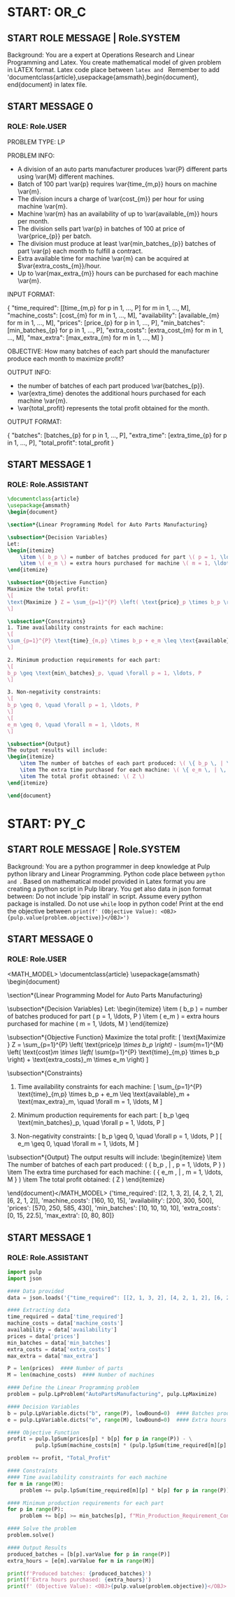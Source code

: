 # START: OR_C 
## START ROLE MESSAGE | Role.SYSTEM 
Background: You are a expert at Operations Research and Linear Programming and Latex. You create mathematical model of given problem in LATEX format. Latex code place between ```latex and ``` Remember to add 'documentclass{article},usepackage{amsmath},begin{document}, end{document} in latex file. 
## START MESSAGE 0 
### ROLE: Role.USER
<DESCRIPTION>
PROBLEM TYPE: LP

PROBLEM INFO:

- A division of an auto parts manufacturer produces \var{P} different parts using \var{M} different machines.
- Batch of 100 part \var{p} requires \var{time_{m,p}} hours on machine \var{m}.
- The division incurs a charge of \var{cost_{m}} per hour for using machine \var{m}.
- Machine \var{m} has an availability of up to \var{available_{m}} hours per month.
- The division sells part \var{p} in batches of 100 at price of \var{price_{p}} per batch.
- The division must produce at least \var{min_batches_{p}} batches of part \var{p} each month to fulfill a contract.
- Extra available time for machine \var{m} can be acquired at $\var{extra_costs_{m}}/hour. 
- Up to \var{max_extra_{m}} hours can be purchased for each machine \var{m}.

INPUT FORMAT: 

{
    "time_required": [[time_{m,p} for p in 1, ..., P] for m in 1, ..., M],
    "machine_costs": [cost_{m} for m in 1, ..., M],
    "availability": [available_{m} for m in 1, ..., M],
    "prices": [price_{p} for p in 1, ..., P],
    "min_batches": [min_batches_{p} for p in 1, ..., P],
    "extra_costs": [extra_cost_{m} for m in 1, ..., M],
    "max_extra": [max_extra_{m} for m in 1, ..., M]
}

OBJECTIVE: How many batches of each part should the manufacturer produce each month to maximize profit?

OUTPUT INFO:

- the number of batches of each part produced \var{batches_{p}}.
- \var{extra_time} denotes the additional hours purchased for each machine \var{m}.
- \var{total_profit} represents the total profit obtained for the month.

OUTPUT FORMAT:

{
    "batches": [batches_{p} for p in 1, ..., P],
    "extra_time": [extra_time_{p} for p in 1, ..., P],
    "total_profit": total_profit
}
</DESCRIPTION>


## START MESSAGE 1 
### ROLE: Role.ASSISTANT
```latex
\documentclass{article}
\usepackage{amsmath}
\begin{document}

\section*{Linear Programming Model for Auto Parts Manufacturing}

\subsection*{Decision Variables}
Let:
\begin{itemize}
    \item \( b_p \) = number of batches produced for part \( p = 1, \ldots, P \)
    \item \( e_m \) = extra hours purchased for machine \( m = 1, \ldots, M \)
\end{itemize}

\subsection*{Objective Function}
Maximize the total profit:
\[
\text{Maximize } Z = \sum_{p=1}^{P} \left( \text{price}_p \times b_p \right) - \sum_{m=1}^{M} \left( \text{cost}_m \times \left( \sum_{p=1}^{P} \text{time}_{m,p} \times b_p \right) + \text{extra\_costs}_m \times e_m \right)
\]

\subsection*{Constraints}
1. Time availability constraints for each machine:
\[
\sum_{p=1}^{P} \text{time}_{m,p} \times b_p + e_m \leq \text{available}_m + \text{max\_extra}_m, \quad \forall m = 1, \ldots, M
\]

2. Minimum production requirements for each part:
\[
b_p \geq \text{min\_batches}_p, \quad \forall p = 1, \ldots, P
\]

3. Non-negativity constraints:
\[
b_p \geq 0, \quad \forall p = 1, \ldots, P
\]
\[
e_m \geq 0, \quad \forall m = 1, \ldots, M
\]

\subsection*{Output}
The output results will include:
\begin{itemize}
    \item The number of batches of each part produced: \( \{ b_p \, | \, p = 1, \ldots, P \} \)
    \item The extra time purchased for each machine: \( \{ e_m \, | \, m = 1, \ldots, M \} \)
    \item The total profit obtained: \( Z \)
\end{itemize}

\end{document}
```

# START: PY_C 
## START ROLE MESSAGE | Role.SYSTEM 
Background: You are a python programmer in deep knowledge at Pulp python library and Linear Programming. Python code place between ```python and ```. Based on mathematical model provided in Latex format you are creating a python script in Pulp library. You get also data in json format between: <DATA></DATA> Do not include 'pip install' in script. Assume every python package is installed. Do not use `while` loop in python code! Print at the end the objective between <OBJ></OBJ> `print(f' (Objective Value): <OBJ>{pulp.value(problem.objective)}</OBJ>')` 
## START MESSAGE 0 
### ROLE: Role.USER
<MATH_MODEL>
\documentclass{article}
\usepackage{amsmath}
\begin{document}

\section*{Linear Programming Model for Auto Parts Manufacturing}

\subsection*{Decision Variables}
Let:
\begin{itemize}
    \item \( b_p \) = number of batches produced for part \( p = 1, \ldots, P \)
    \item \( e_m \) = extra hours purchased for machine \( m = 1, \ldots, M \)
\end{itemize}

\subsection*{Objective Function}
Maximize the total profit:
\[
\text{Maximize } Z = \sum_{p=1}^{P} \left( \text{price}_p \times b_p \right) - \sum_{m=1}^{M} \left( \text{cost}_m \times \left( \sum_{p=1}^{P} \text{time}_{m,p} \times b_p \right) + \text{extra\_costs}_m \times e_m \right)
\]

\subsection*{Constraints}
1. Time availability constraints for each machine:
\[
\sum_{p=1}^{P} \text{time}_{m,p} \times b_p + e_m \leq \text{available}_m + \text{max\_extra}_m, \quad \forall m = 1, \ldots, M
\]

2. Minimum production requirements for each part:
\[
b_p \geq \text{min\_batches}_p, \quad \forall p = 1, \ldots, P
\]

3. Non-negativity constraints:
\[
b_p \geq 0, \quad \forall p = 1, \ldots, P
\]
\[
e_m \geq 0, \quad \forall m = 1, \ldots, M
\]

\subsection*{Output}
The output results will include:
\begin{itemize}
    \item The number of batches of each part produced: \( \{ b_p \, | \, p = 1, \ldots, P \} \)
    \item The extra time purchased for each machine: \( \{ e_m \, | \, m = 1, \ldots, M \} \)
    \item The total profit obtained: \( Z \)
\end{itemize}

\end{document}</MATH_MODEL>
<DATA>
{'time_required': [[2, 1, 3, 2], [4, 2, 1, 2], [6, 2, 1, 2]], 'machine_costs': [160, 10, 15], 'availability': [200, 300, 500], 'prices': [570, 250, 585, 430], 'min_batches': [10, 10, 10, 10], 'extra_costs': [0, 15, 22.5], 'max_extra': [0, 80, 80]}</DATA>


## START MESSAGE 1 
### ROLE: Role.ASSISTANT
```python
import pulp
import json

#### Data provided
data = json.loads('{"time_required": [[2, 1, 3, 2], [4, 2, 1, 2], [6, 2, 1, 2]], "machine_costs": [160, 10, 15], "availability": [200, 300, 500], "prices": [570, 250, 585, 430], "min_batches": [10, 10, 10, 10], "extra_costs": [0, 15, 22.5], "max_extra": [0, 80, 80]}')

#### Extracting data
time_required = data['time_required']
machine_costs = data['machine_costs']
availability = data['availability']
prices = data['prices']
min_batches = data['min_batches']
extra_costs = data['extra_costs']
max_extra = data['max_extra']

P = len(prices)  #### Number of parts
M = len(machine_costs)  #### Number of machines

#### Define the Linear Programming problem
problem = pulp.LpProblem("AutoPartsManufacturing", pulp.LpMaximize)

#### Decision Variables
b = pulp.LpVariable.dicts("b", range(P), lowBound=0)  #### Batches produced for each part
e = pulp.LpVariable.dicts("e", range(M), lowBound=0)  #### Extra hours for each machine

#### Objective Function
profit = pulp.lpSum(prices[p] * b[p] for p in range(P)) - \
         pulp.lpSum(machine_costs[m] * (pulp.lpSum(time_required[m][p] * b[p] for p in range(P)) + e[m]) + extra_costs[m] * e[m] for m in range(M))

problem += profit, "Total_Profit"

#### Constraints
#### Time availability constraints for each machine
for m in range(M):
    problem += pulp.lpSum(time_required[m][p] * b[p] for p in range(P)) + e[m] <= availability[m] + max_extra[m], f"Time_Availability_Constraint_{m}"

#### Minimum production requirements for each part
for p in range(P):
    problem += b[p] >= min_batches[p], f"Min_Production_Requirement_Constraint_{p}"

#### Solve the problem
problem.solve()

#### Output Results
produced_batches = [b[p].varValue for p in range(P)]
extra_hours = [e[m].varValue for m in range(M)]

print(f'Produced batches: {produced_batches}')
print(f'Extra hours purchased: {extra_hours}')
print(f' (Objective Value): <OBJ>{pulp.value(problem.objective)}</OBJ>')
```

